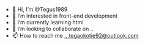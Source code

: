 - 👋 Hi, I’m @Tegus1989
- 👀 I’m interested in front-end development 
- 🌱 I’m currently learning html
- 💞️ I’m looking to collaborate on ..
- 📫 How to reach me ...tegaokotie92@outlook.com 

<!---
Tegus1989/Tegus1989 is a ✨ special ✨ repository because its `README.md` (this file) appears on your GitHub profile.
You can click the Preview link to take a look at your changes.
--->
